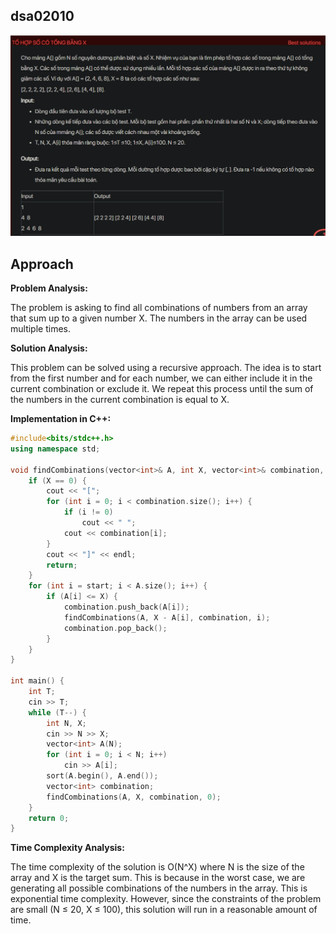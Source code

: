 ## dsa02010
![alt text](image.png)
## Approach
**Problem Analysis:**

The problem is asking to find all combinations of numbers from an array that sum up to a given number X. The numbers in the array can be used multiple times.

**Solution Analysis:**

This problem can be solved using a recursive approach. The idea is to start from the first number and for each number, we can either include it in the current combination or exclude it. We repeat this process until the sum of the numbers in the current combination is equal to X.

**Implementation in C++:**

```cpp
#include<bits/stdc++.h>
using namespace std;

void findCombinations(vector<int>& A, int X, vector<int>& combination, int start) {
    if (X == 0) {
        cout << "[";
        for (int i = 0; i < combination.size(); i++) {
            if (i != 0)
                cout << " ";
            cout << combination[i];
        }
        cout << "]" << endl;
        return;
    }
    for (int i = start; i < A.size(); i++) {
        if (A[i] <= X) {
            combination.push_back(A[i]);
            findCombinations(A, X - A[i], combination, i);
            combination.pop_back();
        }
    }
}

int main() {
    int T;
    cin >> T;
    while (T--) {
        int N, X;
        cin >> N >> X;
        vector<int> A(N);
        for (int i = 0; i < N; i++)
            cin >> A[i];
        sort(A.begin(), A.end());
        vector<int> combination;
        findCombinations(A, X, combination, 0);
    }
    return 0;
}
```

**Time Complexity Analysis:**

The time complexity of the solution is O(N^X) where N is the size of the array and X is the target sum. This is because in the worst case, we are generating all possible combinations of the numbers in the array. This is exponential time complexity. However, since the constraints of the problem are small (N ≤ 20, X ≤ 100), this solution will run in a reasonable amount of time.